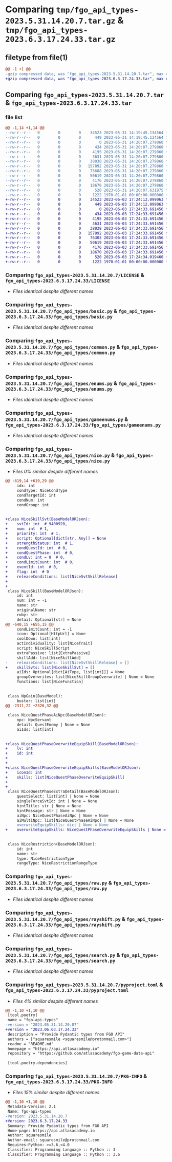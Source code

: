 # Comparing `tmp/fgo_api_types-2023.5.31.14.20.7.tar.gz` & `tmp/fgo_api_types-2023.6.3.17.24.33.tar.gz`

## filetype from file(1)

```diff
@@ -1 +1 @@
-gzip compressed data, was "fgo_api_types-2023.5.31.14.20.7.tar", max compression
+gzip compressed data, was "fgo_api_types-2023.6.3.17.24.33.tar", max compression
```

## Comparing `fgo_api_types-2023.5.31.14.20.7.tar` & `fgo_api_types-2023.6.3.17.24.33.tar`

### file list

```diff
@@ -1,14 +1,14 @@
--rw-r--r--   0        0        0    34523 2023-05-31 14:19:45.134564 fgo_api_types-2023.5.31.14.20.7/LICENSE
--rw-r--r--   0        0        0      449 2023-05-31 14:19:45.134564 fgo_api_types-2023.5.31.14.20.7/README.md
--rw-r--r--   0        0        0        0 2023-05-31 14:20:07.279860 fgo_api_types-2023.5.31.14.20.7/fgo_api_types/__init__.py
--rw-r--r--   0        0        0      434 2023-05-31 14:20:07.279860 fgo_api_types-2023.5.31.14.20.7/fgo_api_types/base.py
--rw-r--r--   0        0        0     4195 2023-05-31 14:20:07.279860 fgo_api_types-2023.5.31.14.20.7/fgo_api_types/basic.py
--rw-r--r--   0        0        0     3631 2023-05-31 14:20:07.279860 fgo_api_types-2023.5.31.14.20.7/fgo_api_types/common.py
--rw-r--r--   0        0        0    38038 2023-05-31 14:20:07.279860 fgo_api_types-2023.5.31.14.20.7/fgo_api_types/enums.py
--rw-r--r--   0        0        0   157892 2023-05-31 14:20:07.279860 fgo_api_types-2023.5.31.14.20.7/fgo_api_types/gameenums.py
--rw-r--r--   0        0        0    75688 2023-05-31 14:20:07.279860 fgo_api_types-2023.5.31.14.20.7/fgo_api_types/nice.py
--rw-r--r--   0        0        0    50619 2023-05-31 14:20:07.279860 fgo_api_types-2023.5.31.14.20.7/fgo_api_types/raw.py
--rw-r--r--   0        0        0     4176 2023-05-31 14:20:07.279860 fgo_api_types-2023.5.31.14.20.7/fgo_api_types/rayshift.py
--rw-r--r--   0        0        0    18670 2023-05-31 14:20:07.279860 fgo_api_types-2023.5.31.14.20.7/fgo_api_types/search.py
--rw-r--r--   0        0        0      520 2023-05-31 14:20:07.631875 fgo_api_types-2023.5.31.14.20.7/pyproject.toml
--rw-r--r--   0        0        0     1222 1970-01-01 00:00:00.000000 fgo_api_types-2023.5.31.14.20.7/PKG-INFO
+-rw-r--r--   0        0        0    34523 2023-06-03 17:24:12.099063 fgo_api_types-2023.6.3.17.24.33/LICENSE
+-rw-r--r--   0        0        0      449 2023-06-03 17:24:12.099063 fgo_api_types-2023.6.3.17.24.33/README.md
+-rw-r--r--   0        0        0        0 2023-06-03 17:24:33.691456 fgo_api_types-2023.6.3.17.24.33/fgo_api_types/__init__.py
+-rw-r--r--   0        0        0      434 2023-06-03 17:24:33.691456 fgo_api_types-2023.6.3.17.24.33/fgo_api_types/base.py
+-rw-r--r--   0        0        0     4195 2023-06-03 17:24:33.691456 fgo_api_types-2023.6.3.17.24.33/fgo_api_types/basic.py
+-rw-r--r--   0        0        0     3631 2023-06-03 17:24:33.691456 fgo_api_types-2023.6.3.17.24.33/fgo_api_types/common.py
+-rw-r--r--   0        0        0    38038 2023-06-03 17:24:33.691456 fgo_api_types-2023.6.3.17.24.33/fgo_api_types/enums.py
+-rw-r--r--   0        0        0   157892 2023-06-03 17:24:33.691456 fgo_api_types-2023.6.3.17.24.33/fgo_api_types/gameenums.py
+-rw-r--r--   0        0        0    76303 2023-06-03 17:24:33.691456 fgo_api_types-2023.6.3.17.24.33/fgo_api_types/nice.py
+-rw-r--r--   0        0        0    50619 2023-06-03 17:24:33.691456 fgo_api_types-2023.6.3.17.24.33/fgo_api_types/raw.py
+-rw-r--r--   0        0        0     4176 2023-06-03 17:24:33.691456 fgo_api_types-2023.6.3.17.24.33/fgo_api_types/rayshift.py
+-rw-r--r--   0        0        0    18670 2023-06-03 17:24:33.691456 fgo_api_types-2023.6.3.17.24.33/fgo_api_types/search.py
+-rw-r--r--   0        0        0      520 2023-06-03 17:24:34.019460 fgo_api_types-2023.6.3.17.24.33/pyproject.toml
+-rw-r--r--   0        0        0     1222 1970-01-01 00:00:00.000000 fgo_api_types-2023.6.3.17.24.33/PKG-INFO
```

### Comparing `fgo_api_types-2023.5.31.14.20.7/LICENSE` & `fgo_api_types-2023.6.3.17.24.33/LICENSE`

 * *Files identical despite different names*

### Comparing `fgo_api_types-2023.5.31.14.20.7/fgo_api_types/basic.py` & `fgo_api_types-2023.6.3.17.24.33/fgo_api_types/basic.py`

 * *Files identical despite different names*

### Comparing `fgo_api_types-2023.5.31.14.20.7/fgo_api_types/common.py` & `fgo_api_types-2023.6.3.17.24.33/fgo_api_types/common.py`

 * *Files identical despite different names*

### Comparing `fgo_api_types-2023.5.31.14.20.7/fgo_api_types/enums.py` & `fgo_api_types-2023.6.3.17.24.33/fgo_api_types/enums.py`

 * *Files identical despite different names*

### Comparing `fgo_api_types-2023.5.31.14.20.7/fgo_api_types/gameenums.py` & `fgo_api_types-2023.6.3.17.24.33/fgo_api_types/gameenums.py`

 * *Files identical despite different names*

### Comparing `fgo_api_types-2023.5.31.14.20.7/fgo_api_types/nice.py` & `fgo_api_types-2023.6.3.17.24.33/fgo_api_types/nice.py`

 * *Files 0% similar despite different names*

```diff
@@ -619,14 +619,29 @@
     idx: int
     condType: NiceCondType
     condTargetId: int
     condNum: int
     condGroup: int
 
 
+class NiceSkillSvt(BaseModelORJson):
+    svtId: int  # 9400920,
+    num: int  # 1,
+    priority: int  # 1,
+    script: Optional[dict[str, Any]] = None
+    strengthStatus: int  # 1,
+    condQuestId: int  # 0,
+    condQuestPhase: int  # 0,
+    condLv: int = 0  # 0,
+    condLimitCount: int  # 0,
+    eventId: int  # 0,
+    flag: int  # 0
+    releaseConditions: list[NiceSvtSkillRelease]
+
+
 class NiceSkill(BaseModelORJson):
     id: int
     num: int = -1
     name: str
     originalName: str
     ruby: str
     detail: Optional[str] = None
@@ -640,15 +655,15 @@
     condLimitCount: int = -1
     icon: Optional[HttpUrl] = None
     coolDown: list[int]
     actIndividuality: list[NiceTrait]
     script: NiceSkillScript
     extraPassive: list[ExtraPassive]
     skillAdd: list[NiceSkillAdd]
-    releaseConditions: list[NiceSvtSkillRelease] = []
+    skillSvts: list[NiceSkillSvt] = []
     aiIds: Optional[dict[AiType, list[int]]] = None
     groupOverwrites: list[NiceSkillGroupOverwrite] | None = None
     functions: list[NiceFunction]
 
 
 class NpGain(BaseModel):
     buster: list[int]
@@ -2311,22 +2326,32 @@
 
 class NiceQuestPhaseAiNpc(BaseModelORJson):
     npc: NpcServant
     detail: QuestEnemy | None = None
     aiIds: list[int]
 
 
+class NiceQuestPhaseOverwriteEquipSkill(BaseModelORJson):
+    lv: int
+    id: int
+
+
+class NiceQuestPhaseOverwriteEquipSkills(BaseModelORJson):
+    iconId: int
+    skills: list[NiceQuestPhaseOverwriteEquipSkill]
+
+
 class NiceQuestPhaseExtraDetail(BaseModelORJson):
     questSelect: list[int] | None = None
     singleForceSvtId: int | None = None
     hintTitle: str | None = None
     hintMessage: str | None = None
     aiNpc: NiceQuestPhaseAiNpc | None = None
     aiMultiNpc: list[NiceQuestPhaseAiNpc] | None = None
-    overwriteEquipSkills: dict | None = None
+    overwriteEquipSkills: NiceQuestPhaseOverwriteEquipSkills | None = None
 
 
 class NiceRestriction(BaseModelORJson):
     id: int
     name: str
     type: NiceRestrictionType
     rangeType: NiceRestrictionRangeType
```

### Comparing `fgo_api_types-2023.5.31.14.20.7/fgo_api_types/raw.py` & `fgo_api_types-2023.6.3.17.24.33/fgo_api_types/raw.py`

 * *Files identical despite different names*

### Comparing `fgo_api_types-2023.5.31.14.20.7/fgo_api_types/rayshift.py` & `fgo_api_types-2023.6.3.17.24.33/fgo_api_types/rayshift.py`

 * *Files identical despite different names*

### Comparing `fgo_api_types-2023.5.31.14.20.7/fgo_api_types/search.py` & `fgo_api_types-2023.6.3.17.24.33/fgo_api_types/search.py`

 * *Files identical despite different names*

### Comparing `fgo_api_types-2023.5.31.14.20.7/pyproject.toml` & `fgo_api_types-2023.6.3.17.24.33/pyproject.toml`

 * *Files 4% similar despite different names*

```diff
@@ -1,10 +1,10 @@
 [tool.poetry]
 name = "fgo-api-types"
-version = "2023.05.31.14.20.07"
+version = "2023.06.03.17.24.33"
 description = "Provide Pydantic types from FGO API"
 authors = ["squaresmile <squaresmile@protonmail.com>"]
 readme = "README.md"
 homepage = "https://api.atlasacademy.io"
 repository = "https://github.com/atlasacademy/fgo-game-data-api"
 
 [tool.poetry.dependencies]
```

### Comparing `fgo_api_types-2023.5.31.14.20.7/PKG-INFO` & `fgo_api_types-2023.6.3.17.24.33/PKG-INFO`

 * *Files 15% similar despite different names*

```diff
@@ -1,10 +1,10 @@
 Metadata-Version: 2.1
 Name: fgo-api-types
-Version: 2023.5.31.14.20.7
+Version: 2023.6.3.17.24.33
 Summary: Provide Pydantic types from FGO API
 Home-page: https://api.atlasacademy.io
 Author: squaresmile
 Author-email: squaresmile@protonmail.com
 Requires-Python: >=3.6,<4.0
 Classifier: Programming Language :: Python :: 3
 Classifier: Programming Language :: Python :: 3.6
```

